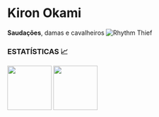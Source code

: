 # Kiron Okami

**Saudações**, damas e cavalheiros
![Rhythm Thief](https://github.com/Kiron-Okami/Kiron-Okami/assets/164359342/534b0cf3-40c9-4000-9b2e-de315f0f3dd8) 
<h3>ESTATÍSTICAS 📈</h3>
    <img align="center" height="100em" src="https://github-readme-stats.vercel.app/api?username=Kiron-Okami&show_icons=true&theme=react&include_all_commits=true&count_private=false"/> 
    <img align="center" height="100em" src="https://github-readme-stats.vercel.app/api/top-langs/?username=Kiron-Okami&layout=compact&langs_count=7&theme=react"/>

